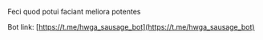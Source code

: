 Feci quod potui faciant meliora potentes

Bot link: [https://t.me/hwga_sausage_bot](https://t.me/hwga_sausage_bot)
